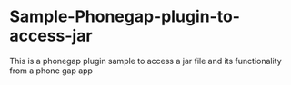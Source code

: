 Sample-Phonegap-plugin-to-access-jar
====================================

This is a phonegap plugin sample to access a jar file and its functionality from a phone gap app

